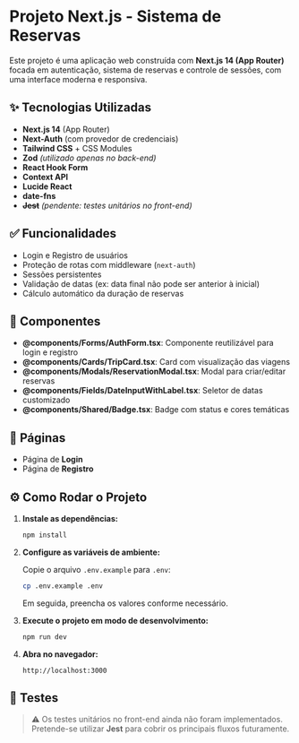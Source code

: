 # Projeto Next.js - Sistema de Reservas

Este projeto é uma aplicação web construída com **Next.js 14 (App Router)** focada em autenticação, sistema de reservas e controle de sessões, com uma interface moderna e responsiva.

## ✨ Tecnologias Utilizadas

- **Next.js 14** (App Router)
- **Next-Auth** (com provedor de credenciais)
- **Tailwind CSS** + CSS Modules
- **Zod** _(utilizado apenas no back-end)_
- **React Hook Form**
- **Context API**
- **Lucide React**
- **date-fns**
- ~~**Jest**~~ _(pendente: testes unitários no front-end)_

## ✅ Funcionalidades

- Login e Registro de usuários
- Proteção de rotas com middleware (`next-auth`)
- Sessões persistentes
- Validação de datas (ex: data final não pode ser anterior à inicial)
- Cálculo automático da duração de reservas

## 🧩 Componentes

- **@components/Forms/AuthForm.tsx**: Componente reutilizável para login e registro
- **@components/Cards/TripCard.tsx**: Card com visualização das viagens
- **@components/Modals/ReservationModal.tsx**: Modal para criar/editar reservas
- **@components/Fields/DateInputWithLabel.tsx**: Seletor de datas customizado
- **@components/Shared/Badge.tsx**: Badge com status e cores temáticas

## 📄 Páginas

- Página de **Login**
- Página de **Registro**

## ⚙️ Como Rodar o Projeto

1. **Instale as dependências:**

   ```bash
   npm install
   ```

2. **Configure as variáveis de ambiente:**

   Copie o arquivo `.env.example` para `.env`:

   ```bash
   cp .env.example .env
   ```

   Em seguida, preencha os valores conforme necessário.

3. **Execute o projeto em modo de desenvolvimento:**

   ```bash
   npm run dev
   ```

4. **Abra no navegador:**

   ```
   http://localhost:3000
   ```

## 🧪 Testes

> ⚠️ Os testes unitários no front-end ainda não foram implementados. Pretende-se utilizar **Jest** para cobrir os principais fluxos futuramente.
